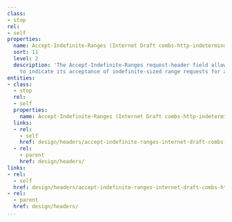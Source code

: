 ```yaml
---
class:
- stop
rel:
- self
properties:
  name: Accept-Indefinite-Ranges (Internet Draft combs-http-indeterminate-range)
  sort: 11
  level: 2
  description: 'The Accept-Indefinite-Ranges request-header field allows the client
    to indicate its acceptance of indefinite-sized range requests for a resource. '
entities:
- class:
  - stop
  rel:
  - self
  properties:
    name: Accept-Indefinite-Ranges (Internet Draft combs-http-indeterminate-range)
  links:
  - rel:
    - self
    href: design/headers/accept-indefinite-ranges-internet-draft-combs-http-indeterminate-range.md
  - rel:
    - parent
    href: design/headers/
links:
- rel:
  - self
  href: design/headers/accept-indefinite-ranges-internet-draft-combs-http-indeterminate-range.md
- rel:
  - parent
  href: design/headers/
...
```


